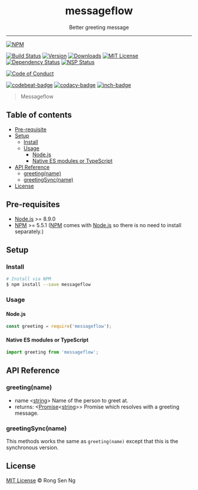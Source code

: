 <div align="center" style="text-align: center;">
  <h1 style="border-bottom: none;">messageflow</h1>

  <p>Better greeting message</p>
</div>

<hr />

[![NPM][nodei-badge]][nodei-url]

[![Build Status][travis-badge]][travis-url]
[![Version][version-badge]][version-url]
[![Downloads][downloads-badge]][downloads-url]
[![MIT License][mit-license-badge]][mit-license-url]
[![Dependency Status][daviddm-badge]][daviddm-url]
[![NSP Status][nsp-badge]][nsp-url]

[![Code of Conduct][coc-badge]][coc-url]

[![codebeat-badge]][codebeat-url]
[![codacy-badge]][codacy-url]
[![inch-badge]][inch-url]

> Messageflow

## Table of contents

- [Pre-requisite](#pre-requisite)
- [Setup](#setup)
  - [Install](#install)
  - [Usage](#usage)
    - [Node.js](#nodejs)
    - [Native ES modules or TypeScript](#native-es-modules-or-typescript)
- [API Reference](#api-reference)
  - [greeting(name)](#greetingname)
  - [greetingSync(name)](#greetingsyncname)
- [License](#license)

## Pre-requisites

- [Node.js][node-js-url] >= 8.9.0
- [NPM][npm-url] >= 5.5.1 ([NPM][npm-url] comes with [Node.js][node-js-url] so there is no need to install separately.)

## Setup

### Install

```sh
# Install via NPM
$ npm install --save messageflow
```

### Usage

#### Node.js

```js
const greeting = require('messageflow');
```

#### Native ES modules or TypeScript

```ts
import greeting from 'messageflow';
```

## API Reference

### greeting(name)

  - name <[string][string-mdn-url]> Name of the person to greet at.
  - returns: <[Promise][promise-mdn-url]<[string][string-mdn-url]>> Promise which resolves with a greeting message.

### greetingSync(name)

This methods works the same as `greeting(name)` except that this is the synchronous version.

## License

[MIT License](https://Messageflow.mit-license.org/) © Rong Sen Ng



[typescript-url]: https://github.com/Microsoft/TypeScript
[node-js-url]: https://nodejs.org
[npm-url]: https://www.npmjs.com
[node-releases-url]: https://nodejs.org/en/download/releases
[string-mdn-url]: https://developer.mozilla.org/en-US/docs/Web/JavaScript/Reference/Global_Objects/String
[promise-mdn-url]: https://developer.mozilla.org/en-US/docs/Web/JavaScript/Reference/Global_Objects/Promise



[nodei-badge]: https://nodei.co/npm/messageflow.png?downloads=true&downloadRank=true&stars=true

[travis-badge]: https://img.shields.io/travis/Messageflow/messageflow.svg?style=flat-square

[version-badge]: https://img.shields.io/npm/v/messageflow.svg?style=flat-square
[downloads-badge]: https://img.shields.io/npm/dm/messageflow.svg?style=flat-square
[mit-license-badge]: https://img.shields.io/github/license/mashape/apistatus.svg?style=flat-square
[nsp-badge]: https://nodesecurity.io/orgs/Messageflow/projects/a1c57ec8-9c17-4912-932b-f1ff6284e2ae/badge
[daviddm-badge]: https://img.shields.io/david/expressjs/express.svg?style=flat-square

[coc-badge]: https://img.shields.io/badge/code%20of-conduct-ff69b4.svg?style=flat-square

[codebeat-badge]: https://codebeat.co/badges/e486e791-12b7-4198-b834-0fa5bd04e1c3
[codacy-badge]: https://api.codacy.com/project/badge/Grade/a70d1556b4e74711a162c4fd4dbb68a1
[inch-badge]: http://inch-ci.org/github/Messageflow/messageflow.svg?branch=master



[nodei-url]: https://nodei.co/npm/messageflow

[travis-url]: https://travis-ci.org/Messageflow/messageflow
[version-url]: https://npmjs.org/package/messageflow
[downloads-url]: http://www.npmtrends.com/messageflow
[mit-license-url]: https://github.com/Messageflow/messageflow/blob/master/LICENSE
[nsp-url]: https://nodesecurity.io/orgs/Messageflow/projects/a1c57ec8-9c17-4912-932b-f1ff6284e2ae
[daviddm-url]: https://david-dm.org/Messageflow/messageflow

[coc-url]: https://github.com/Messageflow/messageflow/blob/master/CODE_OF_CONDUCT.md

[codebeat-url]: https://codebeat.co/projects/github-com-Messageflow-messageflow-master
[codacy-url]: https://www.codacy.com/app/Messageflow/messageflow?utm_source=github.com&amp;utm_medium=referral&amp;utm_content=Messageflow/messageflow&amp;utm_campaign=Badge_Grade
[inch-url]: http://inch-ci.org/github/Messageflow/messageflow
